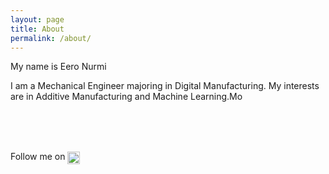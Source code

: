```yaml
---
layout: page
title: About
permalink: /about/
---
```


My name is Eero Nurmi

I am a Mechanical Engineer majoring in Digital Manufacturing. My interests are in Additive Manufacturing and Machine Learning.Mo







<br><br><br>
<p>Follow me on <a href="https://www.linkedin.com/in/eero-nurmi-/">
<img src="https://upload.wikimedia.org/wikipedia/commons/8/81/LinkedIn_icon.svg" alt="LinkedIn" style="width:20px; vertical-align:middle;"></a></p>



